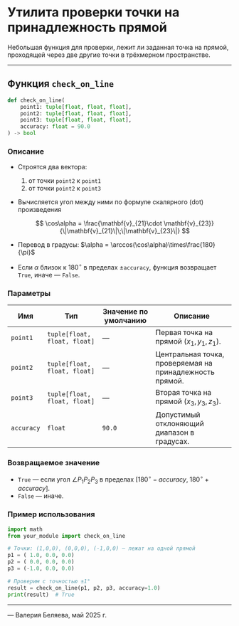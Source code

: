 
# Утилита проверки точки на принадлежность прямой

Небольшая функция для проверки, лежит ли заданная точка на прямой, проходящей через две другие точки в трёхмерном пространстве.

---

## Функция `check_on_line`

```python
def check_on_line(
    point1: tuple[float, float, float],
    point2: tuple[float, float, float],
    point3: tuple[float, float, float],
    accuracy: float = 90.0
) -> bool
````

### Описание

* Строятся два вектора:

  1. от точки `point2` к `point1`
  2. от точки `point2` к `point3`
* Вычисляется угол между ними по формуле скалярного (dot) произведения

  $$
    \cos\alpha = \frac{\mathbf{v}_{21}\cdot \mathbf{v}_{23}}{\|\mathbf{v}_{21}\|\;\|\mathbf{v}_{23}\|}
  $$
* Перевод в градусы: $\alpha = \arccos(\cos\alpha)\times\frac{180}{\pi}$
* Если $\alpha$ близок к $180^\circ$ в пределах $\pm\mathtt{accuracy}$, функция возвращает `True`, иначе — `False`.

### Параметры

| Имя        | Тип                          | Значение по умолчанию | Описание                                                 |
| ---------- | ---------------------------- | --------------------- | -------------------------------------------------------- |
| `point1`   | `tuple[float, float, float]` | —                     | Первая точка на прямой $(x_1, y_1, z_1)$.                |
| `point2`   | `tuple[float, float, float]` | —                     | Центральная точка, проверяемая на принадлежность прямой. |
| `point3`   | `tuple[float, float, float]` | —                     | Вторая точка на прямой $(x_3, y_3, z_3)$.                |
| `accuracy` | `float`                      | `90.0`                | Допустимый отклоняющий диапазон в градусах.              |

### Возвращаемое значение

* `True` — если угол $\angle P_1 P_2 P_3$ в пределах
  $[180^\circ - \mathit{accuracy},\; 180^\circ + \mathit{accuracy}]$.
* `False` — иначе.

### Пример использования

```python
import math
from your_module import check_on_line

# Точки: (1,0,0), (0,0,0), (-1,0,0) — лежат на одной прямой
p1 = ( 1.0, 0.0, 0.0)
p2 = ( 0.0, 0.0, 0.0)
p3 = (-1.0, 0.0, 0.0)

# Проверим с точностью ±1°
result = check_on_line(p1, p2, p3, accuracy=1.0)
print(result)  # True
```

---

— Валерия Беляева, май 2025 г.